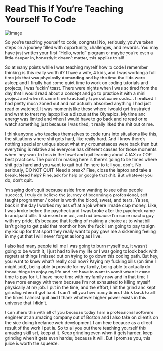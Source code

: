 # Read This If You’re Teaching Yourself To Code

![image](https://pbs.twimg.com/media/CnbYUM4UIAA2OZj.jpg)

So you’re teaching yourself to code, congrats! No, seriously, you’ve taken steps on a journey filled with opportunity, challenges, and rewards. You may have just written your first “Hello, world” program or maybe you’re even a little deeper in, honestly it doesn’t matter, this applies to all!

So at many points while I was teaching myself how to code I remember thinking is this really worth it? I have a wife, 4 kids, and I was working a full time job that was physically demanding and by the time the kids were asleep and I finally had some quiet time to work on coding tutorials and projects, I was fuckin’ toast. There were nights when I was so tired from the day that I would read about a concept and go to practice it with a mini project and when it came time to actually type out some code…. I realized I had pretty much zoned out and not actually absorbed anything I had just read or watched. It was moments like these where I would get frustrated and want to treat my laptop like a discus at the Olympics. My time and energy was limited and when I would have to go back and re read or re watch something just because I was tired, it really irked the shit out of me.

I think anyone who teaches themselves to code runs into situations like this, the situations where shit gets hard, like really hard. And I know there’s nothing special or unique about what my circumstances were back then but everything is relative and everyone has different causes for those moments when they want to toss in the towel and quit learning about AJAX or OOP best practices. The point I’m making here is there’s going to be times where shit gets hard and you want to quit but I’m here to tell you, don’t. No seriously, DO NOT QUIT. Need a break? Fine, close the laptop and take a break. Need help? Fine, ask for help or google that shit. But whatever you do, don’t quit.

’m saying don’t quit because aside from wanting to see other people succeed, I truly do believe the journey of becoming a professional, self taught programmer / coder is worth the blood, sweat, and tears. Ya see, back in the day I worked my ass off at a job where I made crap money. Like, I was broke before the paycheck and I was broke after the paycheck came in and paid bills. It stressed me out, and not because I’m some macho guy with my pride, it’s because that feeling of making a choice as to what bill isn’t going to get paid that month or how the fuck I am going to pay to sign my kid up for that sport they really want to pay gave me a sickening feeling in my gut that I will never forget as long as I live.

I also had many people tell me I was going to burn myself out, it wasn’t going to be worth it, I just had to live my life or I was going to look back with regrets at things I missed out on trying to go down this coding path. But hey, you want to know what’s really cool now? Paying my fucking bills (on time I might add), being able to provide for my family, being able to actually do those things to enjoy my life and not have to want to vomit when it came time to pay for it. I have more time with my family now and in that time I have more energy with them because I’m not exhausted to killing myself physically at my job. I put in the time, and the effort, I hit the grind and kept grinding when it got hard. I can’t tell you how many times I think back to all the times I almost quit and I thank whatever higher power exists in this universe that I didn’t.

I can share this with all of you because today I am a professional software engineer at an amazing company out of Boston and I also take on client’s on the side doing freelance web development. I am here because as a direct result of the work I put in. So to all you out there teaching yourself this amazing skill set, keep at it. Keep grinding even when it gets harder, keep grinding when it gets even harder, because it will. But I promise you, this juice is worth the squeeze.